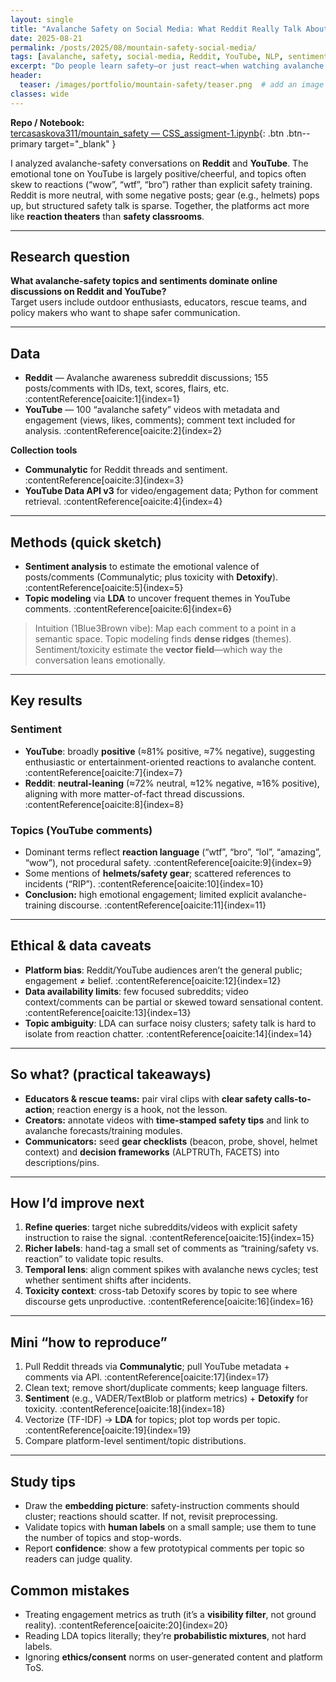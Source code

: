```yaml
---
layout: single
title: "Avalanche Safety on Social Media: What Reddit Really Talk About"
date: 2025-08-21
permalink: /posts/2025/08/mountain-safety-social-media/
tags: [avalanche, safety, social-media, Reddit, YouTube, NLP, sentiment, topic-modeling, detoxify]
excerpt: "Do people learn safety—or just react—when watching avalanche content online? An exploration across Reddit and YouTube using sentiment, topics, and toxicity."
header:
  teaser: /images/portfolio/mountain-safety/teaser.png  # add an image at this path
classes: wide
---
```


**Repo / Notebook:**  
[tercasaskova311/mountain_safety — CSS_assigment-1.ipynb](https://github.com/tercasaskova311/mountain_safety/blob/main/CSS_assigment-1.ipynb){: .btn .btn--primary target="_blank" }

I analyzed avalanche-safety conversations on **Reddit** and **YouTube**. The emotional tone on YouTube is largely positive/cheerful, and topics often skew to reactions (“wow”, “wtf”, “bro”) rather than explicit safety training. Reddit is more neutral, with some negative posts; gear (e.g., helmets) pops up, but structured safety talk is sparse. Together, the platforms act more like **reaction theaters** than **safety classrooms**.

---

## Research question
**What avalanche-safety topics and sentiments dominate online discussions on Reddit and YouTube?**  
Target users include outdoor enthusiasts, educators, rescue teams, and policy makers who want to shape safer communication. 

---

## Data
- **Reddit** — Avalanche awareness subreddit discussions; 155 posts/comments with IDs, text, scores, flairs, etc. :contentReference[oaicite:1]{index=1}  
- **YouTube** — 100 “avalanche safety” videos with metadata and engagement (views, likes, comments); comment text included for analysis. :contentReference[oaicite:2]{index=2}

**Collection tools**  
- **Communalytic** for Reddit threads and sentiment. :contentReference[oaicite:3]{index=3}  
- **YouTube Data API v3** for video/engagement data; Python for comment retrieval. :contentReference[oaicite:4]{index=4}

---

## Methods (quick sketch)
- **Sentiment analysis** to estimate the emotional valence of posts/comments (Communalytic; plus toxicity with **Detoxify**). :contentReference[oaicite:5]{index=5}  
- **Topic modeling** via **LDA** to uncover frequent themes in YouTube comments. :contentReference[oaicite:6]{index=6}  

> Intuition (1Blue3Brown vibe): Map each comment to a point in a semantic space. Topic modeling finds **dense ridges** (themes). Sentiment/toxicity estimate the **vector field**—which way the conversation leans emotionally.

---

## Key results
### Sentiment
- **YouTube**: broadly **positive** (≈81% positive, ≈7% negative), suggesting enthusiastic or entertainment-oriented reactions to avalanche content. :contentReference[oaicite:7]{index=7}  
- **Reddit**: **neutral-leaning** (≈72% neutral, ≈12% negative, ≈16% positive), aligning with more matter-of-fact thread discussions. :contentReference[oaicite:8]{index=8}

### Topics (YouTube comments)
- Dominant terms reflect **reaction language** (“wtf”, “bro”, “lol”, “amazing”, “wow”), not procedural safety. :contentReference[oaicite:9]{index=9}  
- Some mentions of **helmets/safety gear**; scattered references to incidents (“RIP”). :contentReference[oaicite:10]{index=10}  
- **Conclusion:** high emotional engagement; limited explicit avalanche-training discourse. :contentReference[oaicite:11]{index=11}

---

## Ethical & data caveats
- **Platform bias**: Reddit/YouTube audiences aren’t the general public; engagement ≠ belief. :contentReference[oaicite:12]{index=12}  
- **Data availability limits**: few focused subreddits; video context/comments can be partial or skewed toward sensational content. :contentReference[oaicite:13]{index=13}  
- **Topic ambiguity**: LDA can surface noisy clusters; safety talk is hard to isolate from reaction chatter. :contentReference[oaicite:14]{index=14}

---

## So what? (practical takeaways)
- **Educators & rescue teams:** pair viral clips with **clear safety calls-to-action**; reaction energy is a hook, not the lesson.  
- **Creators:** annotate videos with **time-stamped safety tips** and link to avalanche forecasts/training modules.  
- **Communicators:** seed **gear checklists** (beacon, probe, shovel, helmet context) and **decision frameworks** (ALPTRUTh, FACETS) into descriptions/pins.

---

## How I’d improve next
1. **Refine queries**: target niche subreddits/videos with explicit safety instruction to raise the signal. :contentReference[oaicite:15]{index=15}  
2. **Richer labels**: hand-tag a small set of comments as “training/safety vs. reaction” to validate topic results.  
3. **Temporal lens**: align comment spikes with avalanche news cycles; test whether sentiment shifts after incidents.  
4. **Toxicity context**: cross-tab Detoxify scores by topic to see where discourse gets unproductive. :contentReference[oaicite:16]{index=16}

---

## Mini “how to reproduce”
1. Pull Reddit threads via **Communalytic**; pull YouTube metadata + comments via API. :contentReference[oaicite:17]{index=17}  
2. Clean text; remove short/duplicate comments; keep language filters.  
3. **Sentiment** (e.g., VADER/TextBlob or platform metrics) + **Detoxify** for toxicity. :contentReference[oaicite:18]{index=18}  
4. Vectorize (TF-IDF) → **LDA** for topics; plot top words per topic. :contentReference[oaicite:19]{index=19}  
5. Compare platform-level sentiment/topic distributions.

---

## Study tips
- Draw the **embedding picture**: safety-instruction comments should cluster; reactions should scatter. If not, revisit preprocessing.  
- Validate topics with **human labels** on a small sample; use them to tune the number of topics and stop-words.  
- Report **confidence**: show a few prototypical comments per topic so readers can judge quality.

## Common mistakes
- Treating engagement metrics as truth (it’s a **visibility filter**, not ground reality). :contentReference[oaicite:20]{index=20}  
- Reading LDA topics literally; they’re **probabilistic mixtures**, not hard labels.  
- Ignoring **ethics/consent** norms on user-generated content and platform ToS.

